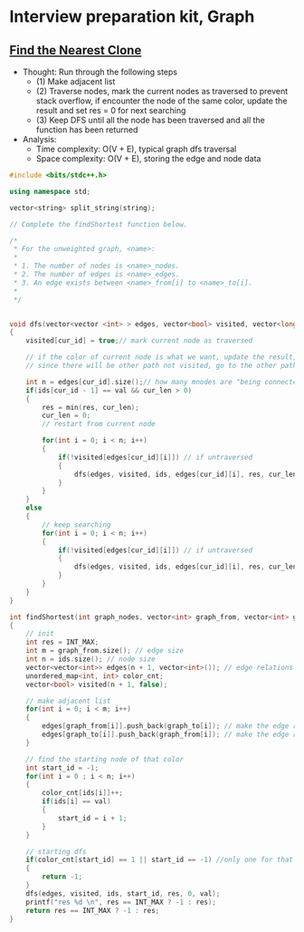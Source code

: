 # Interview preparation kit, Graph

## [Find the Nearest Clone](https://www.hackerrank.com/challenges/find-the-nearest-clone/problem?h_l=interview&playlist_slugs%5B%5D=interview-preparation-kit&playlist_slugs%5B%5D=graphs)

* Thought: Run through the following steps
    * (1) Make adjacent list
    * (2) Traverse nodes, mark the current nodes as traversed to prevent stack overflow, if encounter the node of the same color, update the result and set res = 0 for next searching
    * (3) Keep DFS until all the node has been traversed and all the function has been returned
* Analysis: 
    * Time complexity: O(V + E), typical graph dfs traversal
    * Space complexity: O(V + E), storing the edge and node data

```cpp
#include <bits/stdc++.h>

using namespace std;

vector<string> split_string(string);

// Complete the findShortest function below.

/*
 * For the unweighted graph, <name>:
 *
 * 1. The number of nodes is <name>_nodes.
 * 2. The number of edges is <name>_edges.
 * 3. An edge exists between <name>_from[i] to <name>_to[i].
 *
 */


void dfs(vector<vector <int> > edges, vector<bool> visited, vector<long> ids, int cur_id, int& res, int cur_len, int val)
{
    visited[cur_id] = true;// mark current node as traversed

    // if the color of current node is what we want, update the result, but NO NEED TO RETURN 
    // since there will be other path not visited, go to the other path will be suitable.

    int n = edges[cur_id].size();// how many mnodes are "being connected" by current node?
    if(ids[cur_id - 1] == val && cur_len > 0)
    {
        res = min(res, cur_len);
        cur_len = 0;
        // restart from current node

        for(int i = 0; i < n; i++)
        {
            if(!visited[edges[cur_id][i]]) // if untraversed
            {
                dfs(edges, visited, ids, edges[cur_id][i], res, cur_len + 1, val);
            }
        }
    }
    else
    {
        // keep searching
        for(int i = 0; i < n; i++)
        {
            if(!visited[edges[cur_id][i]]) // if untraversed
            {
                dfs(edges, visited, ids, edges[cur_id][i], res, cur_len + 1, val);
            }
        }    
    }
}

int findShortest(int graph_nodes, vector<int> graph_from, vector<int> graph_to, vector<long> ids, int val) 
{
    // init 
    int res = INT_MAX;
    int m = graph_from.size(); // edge size
    int n = ids.size(); // node size 
    vector<vector<int>> edges(n + 1, vector<int>()); // edge relations of node_1 -> node_2 -> node_3, n + 1 for padding one base
    unordered_map<int, int> color_cnt;
    vector<bool> visited(n + 1, false);

    // make adjacent list
    for(int i = 0; i < m; i++)
    {
        edges[graph_from[i]].push_back(graph_to[i]); // make the edge relations
        edges[graph_to[i]].push_back(graph_from[i]); // make the edge relations
    }

    // find the starting node of that color
    int start_id = -1;
    for(int i = 0 ; i < n; i++)
    {
        color_cnt[ids[i]]++;
        if(ids[i] == val)
        {
            start_id = i + 1;
        }
    }

    // starting dfs
    if(color_cnt[start_id] == 1 || start_id == -1) //only one for that color, return -1 directly or no such color
    {
        return -1;
    }
    dfs(edges, visited, ids, start_id, res, 0, val);
    printf("res %d \n", res == INT_MAX ? -1 : res);
    return res == INT_MAX ? -1 : res;
}


```